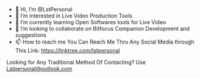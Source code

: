 - 👋 Hi, I’m @LstPersonal
- 👀 I’m interested in Live Video Production Tools 
- 🌱 I’m currently learning Open Softwares tools for Live Video 
- 💞️ I’m looking to collaborate on Bitfocus Companion Development and suggestions 
- 📫 How to reach me You Can Reach Me Thru Any Social Media through This Link: https://linktree.com/lstpersonal

Looking for Any Traditional Method Of Contacting? Use Lstpersonal@outlook.com

<!---
LstPersonal/LstPersonal is a ✨ special ✨ repository because its `README.md` (this file) appears on your GitHub profile.
You can click the Preview link to take a look at your changes.
--->

